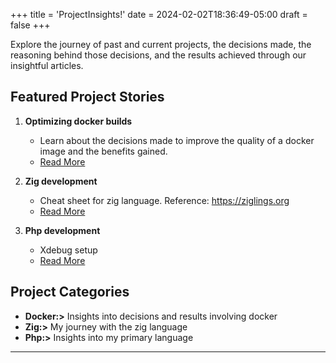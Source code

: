 +++
title = 'ProjectInsights!'
date = 2024-02-02T18:36:49-05:00
draft = false
+++

Explore the journey of past and current projects, the decisions made, the reasoning behind those decisions, and the results achieved through our insightful articles.

## Featured Project Stories

1. **Optimizing docker builds**
   - Learn about the decisions made to improve the quality of a docker image and the benefits gained.
   - [Read More](/posts/docker/callas-pdf-toolbox)

2. **Zig development**
    - Cheat sheet for zig language. Reference: https://ziglings.org
    - [Read More](/posts/zig/zig-cheatsheet)

3. **Php development**
    - Xdebug setup
    - [Read More](/posts/php/xdebug)

## Project Categories

- **Docker:>** Insights into decisions and results involving docker
- **Zig:>** My journey with the zig language
- **Php:>** Insights into my primary language

---

